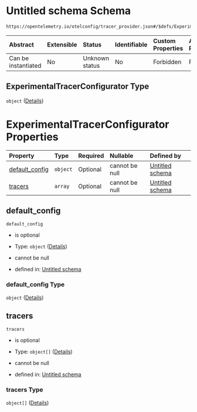 # Untitled schema Schema

```txt
https://opentelemetry.io/otelconfig/tracer_provider.json#/$defs/ExperimentalTracerConfigurator
```



| Abstract            | Extensible | Status         | Identifiable | Custom Properties | Additional Properties | Access Restrictions | Defined In                                                                       |
| :------------------ | :--------- | :------------- | :----------- | :---------------- | :-------------------- | :------------------ | :------------------------------------------------------------------------------- |
| Can be instantiated | No         | Unknown status | No           | Forbidden         | Forbidden             | none                | [tracer\_provider.json\*](../schema/tracer_provider.json "open original schema") |

## ExperimentalTracerConfigurator Type

`object` ([Details](tracer_provider-defs-experimentaltracerconfigurator.md))

# ExperimentalTracerConfigurator Properties

| Property                           | Type     | Required | Nullable       | Defined by                                                                                                                                                                                                       |
| :--------------------------------- | :------- | :------- | :------------- | :--------------------------------------------------------------------------------------------------------------------------------------------------------------------------------------------------------------- |
| [default\_config](#default_config) | `object` | Optional | cannot be null | [Untitled schema](tracer_provider-defs-experimentaltracerconfig.md "https://opentelemetry.io/otelconfig/tracer_provider.json#/$defs/ExperimentalTracerConfigurator/properties/default_config")                   |
| [tracers](#tracers)                | `array`  | Optional | cannot be null | [Untitled schema](tracer_provider-defs-experimentaltracerconfigurator-properties-tracers.md "https://opentelemetry.io/otelconfig/tracer_provider.json#/$defs/ExperimentalTracerConfigurator/properties/tracers") |

## default\_config



`default_config`

* is optional

* Type: `object` ([Details](tracer_provider-defs-experimentaltracerconfig.md))

* cannot be null

* defined in: [Untitled schema](tracer_provider-defs-experimentaltracerconfig.md "https://opentelemetry.io/otelconfig/tracer_provider.json#/$defs/ExperimentalTracerConfigurator/properties/default_config")

### default\_config Type

`object` ([Details](tracer_provider-defs-experimentaltracerconfig.md))

## tracers



`tracers`

* is optional

* Type: `object[]` ([Details](tracer_provider-defs-experimentaltracermatcherandconfig.md))

* cannot be null

* defined in: [Untitled schema](tracer_provider-defs-experimentaltracerconfigurator-properties-tracers.md "https://opentelemetry.io/otelconfig/tracer_provider.json#/$defs/ExperimentalTracerConfigurator/properties/tracers")

### tracers Type

`object[]` ([Details](tracer_provider-defs-experimentaltracermatcherandconfig.md))
